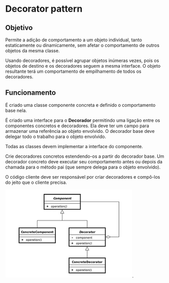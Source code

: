 # Decorator pattern

## Objetivo
Permite a adição de comportamento a um objeto individual, tanto estaticamente ou dinamicamente, sem afetar o comportamento de outros objetos da mesma classe.

Usando decoradores, é possível agrupar objetos inúmeras vezes, pois os objetos de destino e os decoradores seguem a mesma interface. O objeto resultante terá um comportamento de empilhamento de todos os decoradores.

## Funcionamento
É criado uma classe componente concreta e definido o comportamento base nela.

É criado uma interface para o **Decorador** permitindo uma ligação entre os componentes concretos e decoradores. Ela deve ter um campo para armazenar uma referência ao objeto envolvido. O decorador base deve delegar todo o trabalho para o objeto envolvido.

Todas as classes devem implementar a interface do componente.

Crie decoradores concretos estendendo-os a partir do decorador base. Um decorador concreto deve executar seu comportamento antes ou depois da chamada para o método pai (que sempre delega para o objeto envolvido).

O código cliente deve ser responsável por criar decoradores e compô-los do jeito que o cliente precisa.

![Decorator UML](../../Imgs/decorator-pattern.jpg "Decorator UML").
